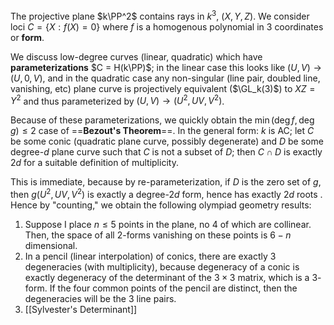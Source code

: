 The projective plane $k\PP^2$ contains rays in $k^3$, $(X,Y,Z)$. We consider loci $C = \{X: f(X) = 0\}$ where $f$ is a homogenous polynomial in $3$ coordinates or **form**.

We discuss low-degree curves (linear, quadratic) which have **parameterizations** $C = H(k\PP)$; in the linear case this looks like $(U,V)\to (U, 0 ,V)$, and in the quadratic case any non-singular (line pair, doubled line, vanishing, etc) plane curve is projectively equivalent ($\GL_k(3)$) to $XZ = Y^2$ and thus parameterized by $(U,V)\to (U^2, UV, V^2)$.

Because of these parameterizations, we quickly obtain the $\min(\deg f, \deg g) \leq 2$ case of ==**Bezout's Theorem**==. In the general form: $k$ is AC; let $C$ be some conic (quadratic plane curve, possibly degenerate) and $D$ be some degree-$d$ plane curve such that $C$ is not a subset of $D$; then $C\cap D$ is exactly $2d$ for a suitable definition of multiplicity.

This is immediate, because by re-parameterization, if $D$ is the zero set of $g$, then $g(U^2, UV, V^2)$ is exactly a degree-$2d$ form, hence has exactly $2d$ roots . Hence by "counting," we obtain the following olympiad geometry results:
1. Suppose I place $n\leq 5$ points in the plane, no $4$ of which are collinear. Then, the space of all $2$-forms vanishing on these points is $6-n$ dimensional.
2. In a pencil (linear interpolation) of conics, there are exactly $3$ degeneracies (with multiplicity), because degeneracy of a conic is exactly degeneracy of the determinant of the $3\times 3$ matrix, which is a $3$-form. If the four common points of the pencil are distinct, then the degeneracies will be the $3$ line pairs.
3. [[Sylvester's Determinant]]